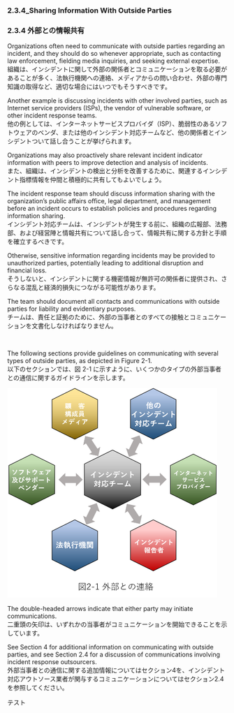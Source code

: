 ### 2.3.4_Sharing Information With Outside Parties 
### 2.3.4 外部との情報共有

Organizations often need to communicate with outside parties regarding an incident, and they should do so whenever appropriate, such as contacting law enforcement, fielding media inquiries, and seeking external expertise.  
組織は、インシデントに関して外部の関係者とコミュニケーションを取る必要があることが多く、法執行機関への連絡、メディアからの問い合わせ、外部の専門知識の取得など、適切な場合にはいつでもそうすべきです。  

Another example is discussing incidents with other involved parties, such as Internet service providers (ISPs), the vendor of vulnerable software, or other incident response teams.  
他の例としては、インターネットサービスプロバイダ（ISP）、脆弱性のあるソフトウェアのベンダ、または他のインシデント対応チームなど、他の関係者とインシデントついて話し合うことが挙げられます。  

Organizations may also proactively share relevant incident indicator information with peers to improve detection and analysis of incidents.  
また、組織は、インシデントの検出と分析を改善するために、関連するインシデント指標情報を仲間と積極的に共有してもよいでしょう。  

The incident response team should discuss information sharing with the organization’s public affairs office, legal department, and management before an incident occurs to establish policies and procedures regarding information sharing.  
インシデント対応チームは、インシデントが発生する前に、組織の広報部、法務部、および経営陣と情報共有について話し合って、情報共有に関する方針と手順を確立するべきです。   

Otherwise, sensitive information regarding incidents may be provided to unauthorized parties, potentially leading to additional disruption and financial loss.  
そうしないと、インシデントに関する機密情報が無許可の関係者に提供され、さらなる混乱と経済的損失につながる可能性があります。  

The team should document all contacts and communications with outside parties for liability and evidentiary purposes.  
チームは、責任と証拠のために、外部の当事者とのすべての接触とコミュニケーションを文書化しなければなりません。  

<br/>


The following sections provide guidelines on communicating with several types of outside parties, as depicted in Figure 2-1.  
以下のセクションでは、図 2-1 に示すように、いくつかのタイプの外部当事者との通信に関するガイドラインを示します。  

<img src="https://github.com/happon/figureRepository/blob/master/figure2-1communications%20with%20outside%20parties.png" alt="図21" title="図2-1" width="480" height="480">

The double-headed arrows indicate that either party may initiate communications.  
二重頭の矢印は、いずれかの当事者がコミュニケーションを開始できることを示しています。  

See Section 4 for additional information on communicating with outside parties, and see Section 2.4 for a discussion of communications involving incident response outsourcers.  
外部当事者との通信に関する追加情報についてはセクション4を、インシデント対応アウトソース業者が関与するコミュニケーションについてはセクション2.4を参照してください。

テスト